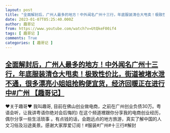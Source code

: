 ```yaml
---
layout: post
title: "全面解封后，广州人最多的地方！中外闻名广州十三行，年底服装清仓大甩卖！极致性价比，街道被堵水泄不通，很多漂亮小姐姐抢购便宜货，经济回暖正在进行中#广州 【趣哥记】"
date: 2023-01-07T05:25:40.000Z
author: 趣哥记
from: https://www.youtube.com/watch?v=UtQkeF00if4
tags: [ 趣哥记 ]
comments: True
categories: [ 趣哥记 ]
---
```

<!--1673069140000-->
[全面解封后，广州人最多的地方！中外闻名广州十三行，年底服装清仓大甩卖！极致性价比，街道被堵水泄不通，很多漂亮小姐姐抢购便宜货，经济回暖正在进行中#广州 【趣哥记】](https://www.youtube.com/watch?v=UtQkeF00if4)
------

<div>
♥关于趣哥♥ 我叫趣哥,  目前在佛山创业做电商，之前在广州创业负债30万。粤语会听，让我讲粤语你绝对会后悔的) 在这个频道裡跟你分享我的电商创业经历，偶尔分享一些生活琐事 。有点钱的话，会跑远点的地方旅游，真实了解中国的人文习俗及沿途美景。感谢大家厚爱订阅！#服装#广州#十三行#解封
</div>
